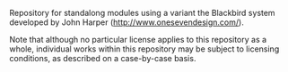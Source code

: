 Repository for standalong modules using a variant the Blackbird system developed by John Harper (http://www.onesevendesign.com/).

Note that although no particular license applies to this repository as a whole, individual works within this repository may be subject to licensing conditions, as described on a case-by-case basis.